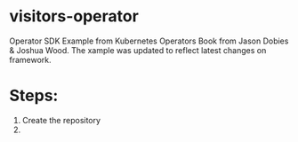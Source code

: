 # visitors-operator
Operator SDK Example from Kubernetes Operators Book from Jason Dobies & Joshua Wood. The xample was updated to reflect latest changes on framework.

# Steps:

1. Create the repository
2. 

